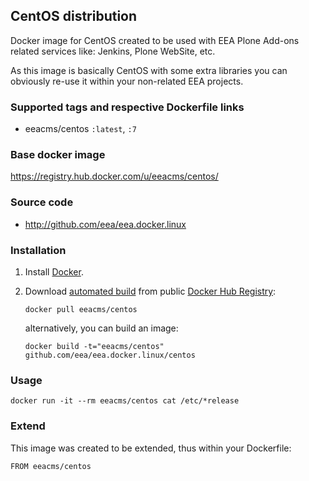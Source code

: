 ## CentOS distribution

Docker image for CentOS created to be used with EEA Plone Add-ons related
services like: Jenkins, Plone WebSite, etc.

As this image is basically CentOS with some extra libraries you
can obviously re-use it within your non-related EEA projects.


### Supported tags and respective Dockerfile links

  - eeacms/centos `:latest`, `:7`


### Base docker image

 https://registry.hub.docker.com/u/eeacms/centos/

### Source code

  - http://github.com/eea/eea.docker.linux


### Installation

1. Install [Docker](https://www.docker.com/).

2. Download [automated build](https://registry.hub.docker.com/u/eeacms/linux/)
   from public [Docker Hub Registry](https://registry.hub.docker.com/):

   `docker pull eeacms/centos`

   alternatively, you can build an image:

   `docker build -t="eeacms/centos" github.com/eea/eea.docker.linux/centos`


### Usage

    docker run -it --rm eeacms/centos cat /etc/*release


### Extend

This image was created to be extended, thus within your Dockerfile:

    FROM eeacms/centos
